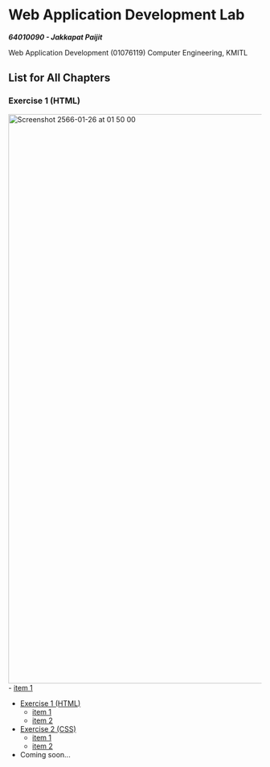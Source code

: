 # Web Application Development Lab

***64010090 - Jakkapat Paijit*** 

Web Application Development (01076119) Computer Engineering, KMITL<br>

## List for All Chapters
### Exercise 1 (HTML)
<img width="1133" alt="Screenshot 2566-01-26 at 01 50 00" src="https://user-images.githubusercontent.com/86193685/214656363-8beead8b-5312-4a10-b5be-94e14d91b7a9.png">
- <a href="./exercise-01/item_1.html">item 1<a/>


+ <a href="./exercise-01/exercise_1.pdf">Exercise 1 (HTML)<a/>
  - <a href="./exercise-01/item_1.html">item 1<a/>
  - <a href="./exercise-01/item_2.html">item 2<a/>
+ <a href="./exercise-02/exercise_2.pdf">Exercise 2 (CSS)<a/>
  - <a href="./exercise-02/item_1.html">item 1<a/>
  - <a href="./exercise-02/item_1.html">item 2<a/>
+ Coming soon...
